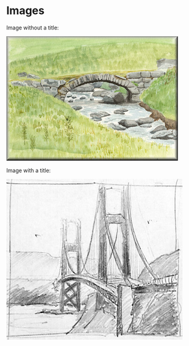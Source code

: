 # Images

Image without a title:

![](img/04.jpg)

Image with a title:

![This is a Stone Arch](img/03.jpg)
